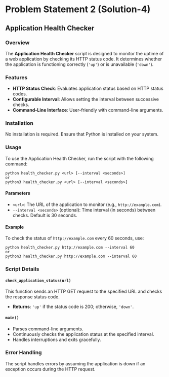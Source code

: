 # Problem Statement 2 (Solution-4)

## Application Health Checker

### Overview
The **Application Health Checker** script is designed to monitor the uptime of a web application by checking its HTTP status code. It determines whether the application is functioning correctly (`'up'`) or is unavailable (`'down'`).

### Features
- **HTTP Status Check**: Evaluates application status based on HTTP status codes.
- **Configurable Interval**: Allows setting the interval between successive checks.
- **Command-Line Interface**: User-friendly with command-line arguments.

### Installation
No installation is required. Ensure that Python is installed on your system.

### Usage
To use the Application Health Checker, run the script with the following command:

    python health_checker.py <url> [--interval <seconds>]
    or
    python3 health_checker.py <url> [--interval <seconds>]

#### Parameters
- `<url>`: The URL of the application to monitor (e.g., `http://example.com`).
- `--interval <seconds>` (optional): Time interval (in seconds) between checks. Default is 30 seconds.

#### Example
To check the status of `http://example.com` every 60 seconds, use:

    python health_checker.py http://example.com --interval 60
    or
    python3 health_checker.py http://example.com --interval 60


### Script Details

#### `check_application_status(url)`
This function sends an HTTP GET request to the specified URL and checks the response status code.
- **Returns**: `'up'` if the status code is 200; otherwise, `'down'`.

#### `main()`
- Parses command-line arguments.
- Continuously checks the application status at the specified interval.
- Handles interruptions and exits gracefully.

### Error Handling
The script handles errors by assuming the application is down if an exception occurs during the HTTP request.

